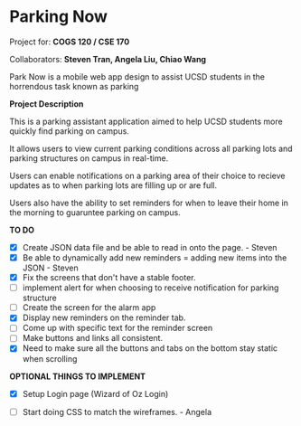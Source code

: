 # Parking Now

Project for: **COGS 120 / CSE 170**

Collaborators: **Steven Tran, Angela Liu, Chiao Wang**

Park Now is a mobile web app design to assist UCSD students in the horrendous task known as parking

**Project Description**

This is a parking assistant application aimed to help UCSD students more quickly find 
parking on campus.

It allows users to view current parking conditions across all parking lots and 
parking structures on campus in real-time.

Users can enable notifications on a parking area of their choice to recieve updates
as to when parking lots are filling up or are full. 

Users also have the ability to set reminders for when to leave their home in the 
morning to guaruntee parking on campus. 

**TO DO**

* [x] Create JSON data file and be able to read in onto the page. - Steven
* [x] Be able to dynamically add new reminders = adding new items into the JSON - Steven
* [x] Fix the screens that don't have a stable footer.
* [ ] implement alert for when choosing to receive notification for parking structure
* [ ] Create the screen for the alarm app
* [x] Display new reminders on the reminder tab. 
* [ ] Come up with specific text for the reminder screen
* [ ] Make buttons and links all consistent.
* [x] Need to make sure all the buttons and tabs on the bottom stay static when scrolling

**OPTIONAL THINGS TO IMPLEMENT**
* [x] Setup Login page (Wizard of Oz Login)
* [ ] Start doing CSS to match the wireframes. - Angela



